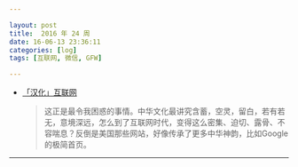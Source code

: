 ```yaml
---

layout: post
title:  2016 年 24 周
date: 16-06-13 23:36:11
categories: [log]
tags: [互联网, 微信, GFW]

---
```


- [「汉化」互联网](http://mp.weixin.qq.com/s?__biz=MzI1ODIyMjAwMA%3D%3D&idx=1&mid=2247483762&sn=7954c9f816c098298e769025895729d1)

	> 这正是最令我困惑的事情。中华文化最讲究含蓄，空灵，留白，若有若无，意境深远，怎么到了互联网时代，变得这么密集、迫切、露骨、不容喘息？反倒是美国那些网站，好像传承了更多中华神韵，比如Google的极简首页。

---
